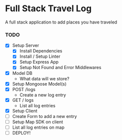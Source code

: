 # Full Stack Travel Log
A full stack application to add places you have traveled

### TODO

* [x] Setup Server
  * [x] Install Dependencies
  * [x] Install / Setup Linter
  * [x] Setup Express App
  * [x] Setup Not Found and Error Middlewares
* [x] Model DB
  * What data will we store?
* [x] Setup Mongoose Model(s)
* [x] POST /logs
  * Create a new log entry
* [x] GET / logs
  * List all log entries
* [x] Setup Client
* [ ] Create Form to add a new entry
* [ ] Setup Map SDK on client
* [ ] List all log entries on map
* [ ] DEPLOY!
